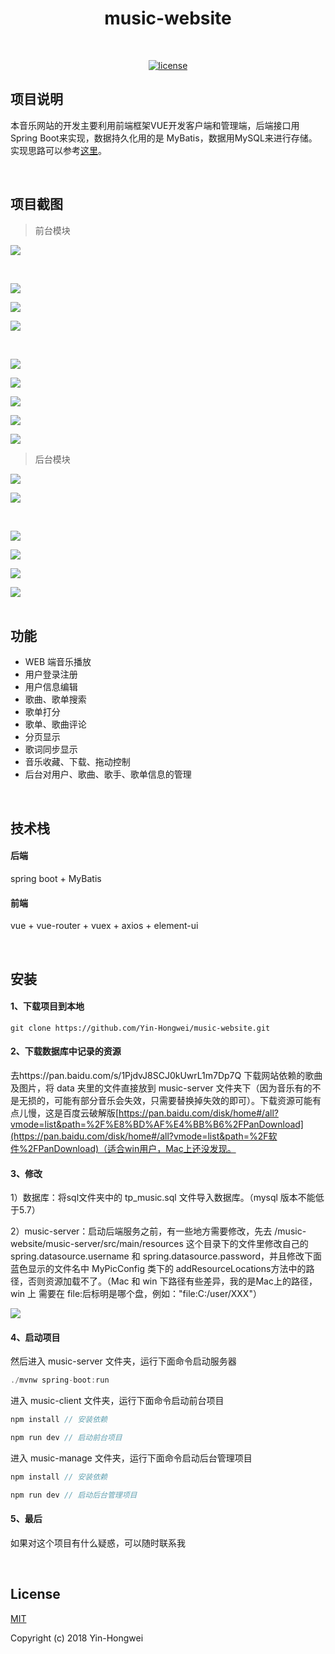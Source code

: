 <h1 align="center">music-website</h1>
<br/>

<p align="center">
  <a href=""><img alt="license" src="https://img.shields.io/github/license/mashape/apistatus.svg?style=flat"></a>
</p>

## 项目说明

本音乐网站的开发主要利用前端框架VUE开发客户端和管理端，后端接口用Spring Boot来实现，数据持久化用的是 MyBatis，数据用MySQL来进行存储。实现思路可以参考[这里](https://yin-hongwei.github.io/2019/03/04/music/)。

<br/>

## 项目截图

> 前台模块

![](https://tva1.sinaimg.cn/large/006tNbRwly1g9hkbfdtbej31c00u0jyu.jpg)

<br/>

<img src="https://tva1.sinaimg.cn/large/006y8mN6ly1g9e97bwxifj31c00u0npe.jpg"/><br/>

<img src="https://tva1.sinaimg.cn/large/006y8mN6ly1g9e98u647cj31c00u0x6q.jpg"/><br/>

![](https://tva1.sinaimg.cn/large/006tNbRwly1g9hl4b9jjdj31c00u0nmn.jpg)

<br/>

<img src="https://tva1.sinaimg.cn/large/006y8mN6ly1g9e9a6ji44j31c00u01ky.jpg"/><br/>

<img src="https://tva1.sinaimg.cn/large/006y8mN6ly1g9e9aqzofkj31c00u0aq5.jpg"/><br/>

<img src="https://tva1.sinaimg.cn/large/006tNbRwly1gahhz8khb3j31c00u01kx.jpg"/><br/>

<img src="https://tva1.sinaimg.cn/large/006y8mN6ly1g9e9cy5qpmj31c00u0qdr.jpg"/><br/>

<img src="https://tva1.sinaimg.cn/large/006y8mN6ly1g9e9d8b2ukj31c00u0dof.jpg"/><br/>

> 后台模块

<img src="https://tva1.sinaimg.cn/large/006tNbRwly1g9hhhu4n7tj31c00u04qq.jpg"/><br/>

![](https://tva1.sinaimg.cn/large/006tNbRwly1g9hiab0gatj31c00u0456.jpg)

<br/>

<img src="https://tva1.sinaimg.cn/large/006tNbRwly1ga9exajjrqj31c00u07j1.jpg"/><br/>

<img src="https://tva1.sinaimg.cn/large/006tNbRwly1ga9exqfzt2j31c00u0186.jpg"/><br/>

<img src="https://tva1.sinaimg.cn/large/006tNbRwly1ga9exytrurj31c00u0ttl.jpg"/><br/>

<img src="https://tva1.sinaimg.cn/large/006tNbRwly1ga9ey8sc82j31c00u01ao.jpg"/><br/><br/>

## 功能

- WEB 端音乐播放
- 用户登录注册
- 用户信息编辑
- 歌曲、歌单搜索
- 歌单打分
- 歌单、歌曲评论
- 分页显示
- 歌词同步显示
- 音乐收藏、下载、拖动控制
- 后台对用户、歌曲、歌手、歌单信息的管理

<br/>

## 技术栈

#### 后端

spring boot + MyBatis

#### 前端

vue + vue-router + vuex + axios +  element-ui

<br/>

## 安装

#### 1、下载项目到本地

```
git clone https://github.com/Yin-Hongwei/music-website.git
```

#### 2、下载数据库中记录的资源

去https://pan.baidu.com/s/1PjdvJ8SCJ0kUwrL1m7Dp7Q 下载网站依赖的歌曲及图片，将 data 夹里的文件直接放到 music-server 文件夹下（因为音乐有的不是无损的，可能有部分音乐会失效，只需要替换掉失效的即可）。下载资源可能有点儿慢，这是百度云破解版[https://pan.baidu.com/disk/home#/all?vmode=list&path=%2F%E8%BD%AF%E4%BB%B6%2FPanDownload](https://pan.baidu.com/disk/home#/all?vmode=list&path=%2F软件%2FPanDownload)（适合win用户，Mac上还没发现。

#### 3、修改
1）数据库：将sql文件夹中的 tp_music.sql 文件导入数据库。（mysql 版本不能低于5.7）

2）music-server：启动后端服务之前，有一些地方需要修改，先去 /music-website/music-server/src/main/resources 这个目录下的文件里修改自己的 spring.datasource.username 和 spring.datasource.password，并且修改下面蓝色显示的文件名中 MyPicConfig 类下的 addResourceLocations方法中的路径，否则资源加载不了。（Mac 和 win 下路径有些差异，我的是Mac上的路径，win 上 需要在 file:后标明是哪个盘，例如："file:C:/user/XXX"）

<img src="https://tva1.sinaimg.cn/large/006tNbRwly1gbkqbc66q9j33fr0u07u0.jpg"/>

#### 4、启动项目

然后进入 music-server 文件夹，运行下面命令启动服务器

```js
./mvnw spring-boot:run
```

进入 music-client 文件夹，运行下面命令启动前台项目

```js
npm install // 安装依赖

npm run dev // 启动前台项目
```

进入 music-manage 文件夹，运行下面命令启动后台管理项目

```js
npm install // 安装依赖

npm run dev // 启动后台管理项目
```

#### 5、最后

如果对这个项目有什么疑惑，可以随时联系我


<br/>

## License

[MIT](http://opensource.org/licenses/MIT)

Copyright (c) 2018 Yin-Hongwei 
